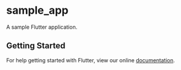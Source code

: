 # sample_app

A sample Flutter application.

## Getting Started

For help getting started with Flutter, view our online
[documentation](https://flutter.io/).
